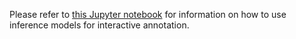 Please refer to <a href="https://github.com/pixano/pixano/tree/main/notebooks/models/interactive_annotation.ipynb" target="_blank">this Jupyter notebook</a> for information on how to use inference models for interactive annotation.
